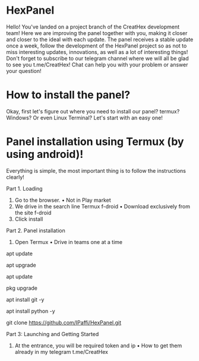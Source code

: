 # HexPanel
Hello!
You've landed on a project branch of the CreatHex development team!
Here we are improving the panel together with you, making it closer and closer to the ideal with each update.
The panel receives a stable update once a week, follow the development of the HexPanel project so as not to miss interesting updates, innovations, as well as a lot of interesting things!
Don't forget to subscribe to our telegram channel where we will all be glad to see you t.me/CreatHex! Chat can help you with your problem or answer your question!
# How to install the panel?
Okay, first let's figure out where you need to install our panel? termux? Windows? Or even Linux Terminal?
Let's start with an easy one!


# Panel installation using Termux (by using android)!
Everything is simple, the most important thing is to follow the instructions clearly!

Part 1. Loading
1) Go to the browser.
• Not in Play market
2) We drive in the search line Termux f-droid
• Download exclusively from the site f-droid
3) Click install

Part 2. Panel installation
1) Open Termux
• Drive in teams one at a time

apt update

apt upgrade

apt update

pkg upgrade

apt install git -y

apt install python -y

git clone https://github.com/IPaffi/HexPanel.git

Part 3: Launching and Getting Started
1) At the entrance, you will be required token and ip
• How to get them already in my telegram t.me/CreatHex
